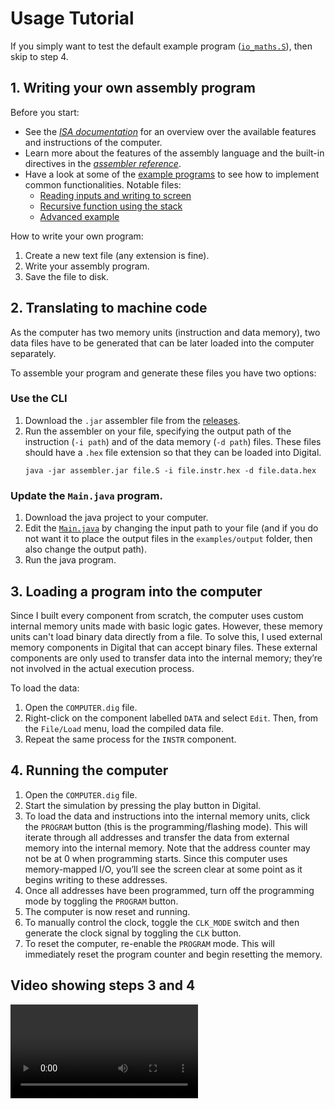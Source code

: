 # Usage Tutorial

If you simply want to test the default example program ([`io_maths.S`](https://github.com/Inspiaaa/Micro8/blob/master/Assembler/examples/io_maths.S)), then skip to step 4.

## 1. Writing your own assembly program

Before you start:
- See the *[ISA documentation](https://github.com/Inspiaaa/Micro8/blob/master/Micro8Documentation/ISA.md)* for an overview over the available features and instructions of the computer.
- Learn more about the features of the assembly language and the built-in directives in the *[assembler reference](https://github.com/Inspiaaa/Micro8/blob/master/Micro8Documentation/Assembly%20Reference.md)*.
- Have a look at some of the [example programs](https://github.com/Inspiaaa/Micro8/tree/master/Assembler/examples) to see how to implement common functionalities. Notable files:
	- [Reading inputs and writing to screen](https://github.com/Inspiaaa/Micro8/blob/master/Assembler/examples/io_example.S)
	- [Recursive function using the stack](https://github.com/Inspiaaa/Micro8/blob/master/Assembler/examples/recursive_fib.S)
	- [Advanced example](https://github.com/Inspiaaa/Micro8/blob/master/Assembler/examples/io_maths.S)

How to write your own program:

1. Create a new text file (any extension is fine).
2. Write your assembly program.
3. Save the file to disk.

## 2. Translating to machine code

As the computer has two memory units (instruction and data memory), two data files have to be generated that can be later loaded into the computer separately.

To assemble your program and generate these files you have two options:

### Use the CLI

1. Download the `.jar` assembler file from the [releases](https://github.com/Inspiaaa/Micro8/releases).
2. Run the assembler on your file, specifying the output path of the instruction (`-i path`) and of the data memory (`-d path`) files. These files should have a `.hex` file extension so that they can be loaded into Digital.
	```
	java -jar assembler.jar file.S -i file.instr.hex -d file.data.hex
	```

### Update the `Main.java` program.

1. Download the java project to your computer.
2. Edit the [`Main.java`](https://github.com/Inspiaaa/Micro8/blob/master/Assembler/src/main/java/inspiaaa/micro8/Main.java) by changing the input path to your file (and if you do not want it to place the output files in the `examples/output` folder, then also change the output path).
3. Run the java program.

## 3. Loading a program into the computer

Since I built every component from scratch, the computer uses custom internal memory units made with basic logic gates. However, these memory units can't load binary data directly from a file. To solve this, I used external memory components in Digital that can accept binary files. These external components are only used to transfer data into the internal memory; they’re not involved in the actual execution process.

To load the data:

1. Open the `COMPUTER.dig` file.
2. Right-click on the component labelled `DATA` and select `Edit`. Then, from the `File/Load` menu, load the compiled data file.
3. Repeat the same process for the `INSTR` component.

## 4. Running the computer

1. Open the `COMPUTER.dig` file.
2. Start the simulation by pressing the play button in Digital.
3. To load the data and instructions into the internal memory units, click the `PROGRAM` button (this is the programming/flashing mode). This will iterate through all addresses and transfer the data from external memory into the internal memory. Note that the address counter may not be at 0 when programming starts. Since this computer uses memory-mapped I/O, you’ll see the screen clear at some point as it begins writing to these addresses.
4. Once all addresses have been programmed, turn off the programming mode by toggling the `PROGRAM` button.
5. The computer is now reset and running.
6. To manually control the clock, toggle the `CLK_MODE` switch and then generate the clock signal by toggling the `CLK` button.
7. To reset the computer, re-enable the `PROGRAM` mode. This will immediately reset the program counter and begin resetting the memory.

## Video showing steps 3 and 4

![](Images/Tutorials/FlashingTutorial.mp4)
